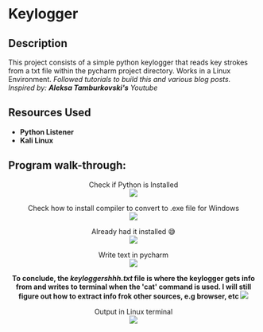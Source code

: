 <h1>Keylogger</h1>

<h2>Description</h2>
This project consists of a simple python keylogger that reads key strokes from a txt file within the pycharm project directory. Works in a Linux Environment.
<i>Followed tutorials to build this and various blog posts. Inspired by: <b>Aleksa Tamburkovski's</b> Youtube</i>
<br />


<h2>Resources Used</h2>

- <b>Python Listener</b> 
- <b>Kali Linux</b>

<h2>Program walk-through:</h2>

<p align="center">
Check if Python is Installed <br/>
<img src="https://i.postimg.cc/pV4fSyyb/Screenshot-2023-02-02-005759.jpg"/>
<br />

<p align="center">
Check how to install compiler to convert to .exe file for Windows <br/>
<img src = "https://i.postimg.cc/gJ6yD680/Screenshot-2023-02-02-010524.jpg"/>
<br/>

<p align="center">
Already had it installed 😅 <br/>
<img src = "https://i.postimg.cc/L6ZX83R5/Screenshot-2023-02-02-010859.jpg"/>
<br/>

<p align="center">
Write text in pycharm <br/>
<img src = "https://i.postimg.cc/HsH1K4NM/Screenshot-2023-02-02-040325.jpg"/>
<br/>

<p align = "center">
<b> To conclude, the <i>keyloggershhh.txt</i> file is where the keylogger gets info from and writes to terminal when the 'cat' command is used. I will still figure out how to extract info frok other sources, e.g browser, etc </b>
<img src = "https://i.postimg.cc/Bn0SgVDB/Screenshot-2023-02-02-094803.jpg"/>
<br/>
  
<p align="center">
Output in Linux terminal <br/>
<img src = "https://i.postimg.cc/Y2J78sgy/Screenshot-2023-02-02-095234.jpg"/>
<br/>

</p>

